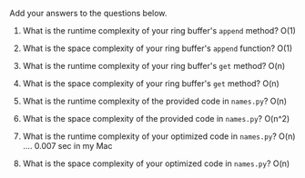 Add your answers to the questions below.

1. What is the runtime complexity of your ring buffer's `append` method?
O(1)
2. What is the space complexity of your ring buffer's `append` function?
O(1)
3. What is the runtime complexity of your ring buffer's `get` method?
O(n)
4. What is the space complexity of your ring buffer's `get` method?
O(n)

5. What is the runtime complexity of the provided code in `names.py`?
O(n)
6. What is the space complexity of the provided code in `names.py`?
O(n^2)
7. What is the runtime complexity of your optimized code in `names.py`?
O(n) .... 0.007 sec in my Mac
8. What is the space complexity of your optimized code in `names.py`?
O(n)